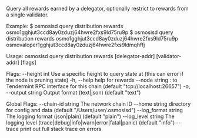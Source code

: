 Query all rewards earned by a delegator, optionally restrict to rewards from a single validator.

Example:
$ osmosisd query distribution rewards osmo1gghjut3ccd8ay0zduzj64hwre2fxs9ld75ru9p
$ osmosisd query distribution rewards osmo1gghjut3ccd8ay0zduzj64hwre2fxs9ld75ru9p osmovaloper1gghjut3ccd8ay0zduzj64hwre2fxs9ldmqhffj

Usage:
  osmosisd query distribution rewards [delegator-addr] [validator-addr] [flags]

Flags:
      --height int      Use a specific height to query state at (this can error if the node is pruning state)
  -h, --help            help for rewards
      --node string     <host>:<port> to Tendermint RPC interface for this chain (default "tcp://localhost:26657")
  -o, --output string   Output format (text|json) (default "text")

Global Flags:
      --chain-id string     The network chain ID
      --home string         directory for config and data (default "/Users/user/.osmosisd")
      --log_format string   The logging format (json|plain) (default "plain")
      --log_level string    The logging level (trace|debug|info|warn|error|fatal|panic) (default "info")
      --trace               print out full stack trace on errors
